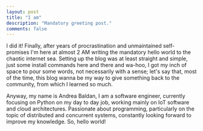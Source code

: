 ```yaml
---
layout: post
title: "I am"
description: "Mandatory greeting post."
comments: false
---
```


I did it! Finally, after years of procrastination and unmaintained
self-promises I'm here at almost 2 AM writing the mandatory hello world to the
chaotic internet sea. <!--more-->Setting up the blog was at least straight and simple,
just some install commands here and there and wa-hoo, I got my inch of space to
pour some words, not necessarily with a sense; let's say that, most of the time,
this blog wanna be my way to give something back to the community, from which I
learned so much.

Anyway, my name is Andrea Baldan, I am a software engineer, currently focusing
on Python on my day to day job, working mainly on IoT software and cloud
architectures. Passionate about programming, particularly on the topic of
distributed and concurrent systems, constantly looking forward to improve my
knowledge. So, hello world!
